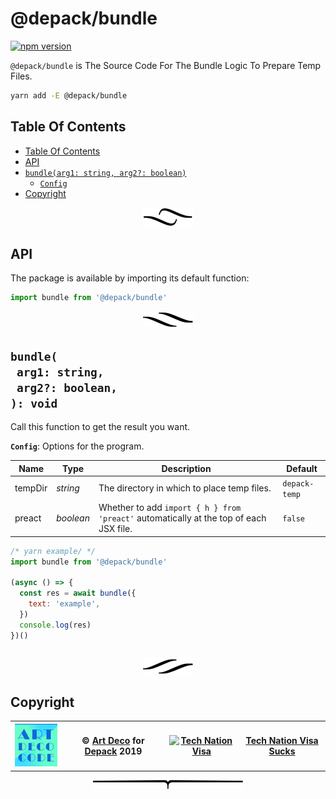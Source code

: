 # @depack/bundle

[![npm version](https://badge.fury.io/js/%40depack%2Fbundle.svg)](https://npmjs.org/package/@depack/bundle)

`@depack/bundle` is The Source Code For The Bundle Logic To Prepare Temp Files.

```sh
yarn add -E @depack/bundle
```

## Table Of Contents

- [Table Of Contents](#table-of-contents)
- [API](#api)
- [`bundle(arg1: string, arg2?: boolean)`](#bundlearg1-stringarg2-boolean-void)
  * [`Config`](#type-config)
- [Copyright](#copyright)

<p align="center"><a href="#table-of-contents"><img src=".documentary/section-breaks/0.svg?sanitize=true"></a></p>

## API

The package is available by importing its default function:

```js
import bundle from '@depack/bundle'
```

<p align="center"><a href="#table-of-contents"><img src=".documentary/section-breaks/1.svg?sanitize=true"></a></p>

## `bundle(`<br/>&nbsp;&nbsp;`arg1: string,`<br/>&nbsp;&nbsp;`arg2?: boolean,`<br/>`): void`

Call this function to get the result you want.

__<a name="type-config">`Config`</a>__: Options for the program.

|  Name   |   Type    |                                      Description                                       |    Default    |
| ------- | --------- | -------------------------------------------------------------------------------------- | ------------- |
| tempDir | _string_  | The directory in which to place temp files.                                            | `depack-temp` |
| preact  | _boolean_ | Whether to add `import { h } from 'preact'` automatically at the top of each JSX file. | `false`       |

```js
/* yarn example/ */
import bundle from '@depack/bundle'

(async () => {
  const res = await bundle({
    text: 'example',
  })
  console.log(res)
})()
```
```

```

<p align="center"><a href="#table-of-contents"><img src=".documentary/section-breaks/2.svg?sanitize=true"></a></p>

## Copyright

<table>
  <tr>
    <th>
      <a href="https://artd.eco">
        <img src="https://raw.githubusercontent.com/wrote/wrote/master/images/artdeco.png" alt="Art Deco" />
      </a>
    </th>
    <th>© <a href="https://artd.eco">Art Deco</a> for <a href="https://artd.eco/depack">Depack</a> 2019</th>
    <th>
      <a href="https://www.technation.sucks" title="Tech Nation Visa">
        <img src="https://raw.githubusercontent.com/artdecoweb/www.technation.sucks/master/anim.gif"
          alt="Tech Nation Visa" />
      </a>
    </th>
    <th><a href="https://www.technation.sucks">Tech Nation Visa Sucks</a></th>
  </tr>
</table>

<p align="center"><a href="#table-of-contents"><img src=".documentary/section-breaks/-1.svg?sanitize=true"></a></p>